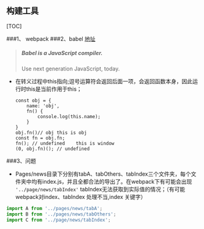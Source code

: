 ## 构建工具

[TOC]

###1、 webpack
###2、babel [地址](https://babeljs.io/)

> #####  Babel is a JavaScript compiler.
>
> Use next generation JavaScript, today.

* 在转义过程中this指向;逗号运算符会返回后面一项，会返回函数本身，因此运行时this是当前作用于this；

  ```
  const obj = {
      name: 'obj',
      fn() {
          console.log(this.name);
      }
  }
  obj.fn()// obj this is obj
  const fn = obj.fn;
  fn(); // undefined 	this is window
  (0, obj.fn)(); // undefined 
  ```


###3、问题
* Pages/news目录下分别有tabA、tabOthers、tabIndex三个文件夹，每个文件夹中均有index.js，并且全都合法的导出了。在webpack下有可能会出现 `'../page/news/tabIndex'` tabIndex无法获取到实际值的情况；（有可能webpack对index、tabIndex 处理不当,index 关键字）
```js
import A from '../pages/news/tabA';
import B from '../pages/news/tabOthers';
import C from '../page/news/tabIndex';
```





